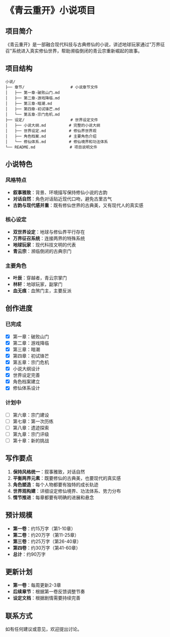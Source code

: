 # 《青云重开》小说项目

## 项目简介

《青云重开》是一部融合现代科技与古典修仙的小说，讲述地球玩家通过"万界征召"系统进入真实修仙世界，帮助濒临倒闭的青云宗重新崛起的故事。

## 项目结构

```
小说/
├── 章节/                    # 小说章节文件
│   ├── 第一章-破败山门.md
│   ├── 第二章-游戏降临.md
│   ├── 第三章-暗潮.md
│   ├── 第四章-初试锋芒.md
│   └── 第五章-宗门危机.md
├── 设定/                    # 世界设定文件
│   ├── 小说大纲.md          # 完整的小说大纲
│   ├── 世界设定.md          # 修仙界世界观
│   ├── 角色档案.md          # 主要角色介绍
│   └── 修仙体系.md          # 修仙境界和功法体系
└── README.md               # 项目说明文件
```

## 小说特色

### 风格特点
- **叙事雅致**：背景、环境描写保持修仙小说的古韵
- **对话自然**：角色对话贴近现代口吻，避免古里古气
- **古韵与现代感并重**：既有修仙世界的古典美，又有现代人的真实感

### 核心设定
- **双世界设定**：地球与修仙界平行存在
- **万界征召系统**：连接两界的特殊系统
- **地球玩家**：现代科技文明的代表
- **青云宗**：濒临倒闭的古典宗门

### 主要角色
- **叶辰**：穿越者，青云宗掌门
- **林轩**：地球玩家，副掌门
- **血无痕**：血煞门主，主要反派

## 创作进度

### 已完成
- [x] 第一章：破败山门
- [x] 第二章：游戏降临
- [x] 第三章：暗潮
- [x] 第四章：初试锋芒
- [x] 第五章：宗门危机
- [x] 小说大纲设计
- [x] 世界设定完善
- [x] 角色档案建立
- [x] 修仙体系设计

### 计划中
- [ ] 第六章：宗门建设
- [ ] 第七章：第一次历练
- [ ] 第八章：遗迹探索
- [ ] 第九章：宗门评级
- [ ] 第十章：新的挑战

## 写作要点

1. **保持风格统一**：叙事雅致，对话自然
2. **平衡两界元素**：既要修仙的古典美，也要现代的真实感
3. **角色塑造**：每个人物都要有独特的成长轨迹
4. **世界观构建**：详细设定修仙境界、功法体系、势力分布
5. **情节推进**：每章都要有明确的进展和悬念

## 预计规模

- **第一卷**：约15万字（第1-10章）
- **第二卷**：约20万字（第11-25章）
- **第三卷**：约25万字（第26-40章）
- **第四卷**：约30万字（第41-60章）
- **总计**：约90万字

## 更新计划

- **第一卷**：每周更新2-3章
- **后续章节**：根据第一卷反馈调整节奏
- **设定文档**：根据剧情需要持续完善

## 联系方式

如有任何建议或意见，欢迎提出讨论。
